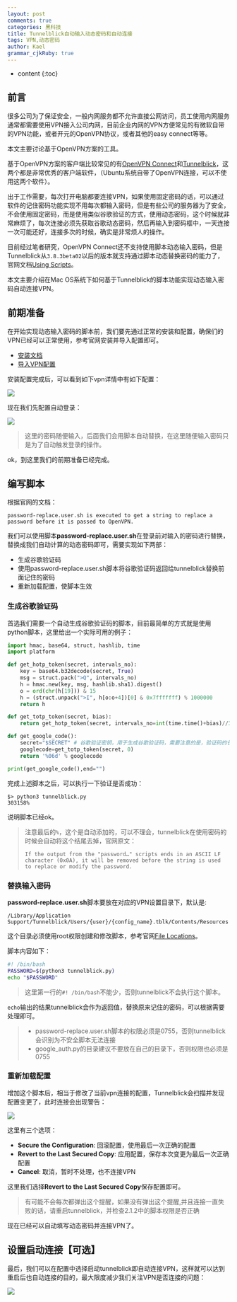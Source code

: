 ```yaml
---
layout: post
comments: true
categories: 黑科技
title: Tunnelblick自动输入动态密码和自动连接
tags: VPN,动态密码
author: Kael
grammar_cjkRuby: true
---
```


* content
{:toc}

## 前言

很多公司为了保证安全，一般内网服务都不允许直接公网访问，员工使用内网服务通常都需要使用VPN接入公司内网，目前企业内网的VPN方便常见的有微软自带的VPN功能，或者开元的OpenVPN协议，或者其他的easy connect等等。

本文主要讨论基于OpenVPN方案的工具。

基于OpenVPN方案的客户端比较常见的有[OpenVPN Connect](https://openvpn.net/)和[Tunnelblick](https://tunnelblick.net/)，这两个都是非常优秀的客户端软件，（Ubuntu系统自带了OpenVPN连接，可以不使用这两个软件）。

出于工作需要，每次打开电脑都要连接VPN，如果使用固定密码的话，可以通过软件的记住密码功能实现不用每次都输入密码，但是有些公司的服务器为了安全，不会使用固定密码，而是使用类似谷歌验证的方式，使用动态密码，这个时候就非常麻烦了，每次连接必须先获取谷歌动态密码，然后再输入到密码框中，一天连接一次可能还好，连接多次的时候，确实是非常烦人的操作。

目前经过笔者研究，OpenVPN Connect还不支持使用脚本动态输入密码，但是Tunnelblick从`3.8.3beta02`以后的版本就支持通过脚本动态替换密码的能力了，官网文档[Using Scripts](https://tunnelblick.net/cUsingScripts.html)。

本文主要介绍在Mac OS系统下如何基于Tunnelblick的脚本功能实现动态输入密码自动连接VPN。


## 前期准备

在开始实现动态输入密码的脚本前，我们要先通过正常的安装和配置，确保们的VPN已经可以正常使用，参考官网安装并导入配置即可。

* [安装文档](https://tunnelblick.net/cInstall.html)
* [导入VPN配置](https://tunnelblick.net/cConfigT.html)

安装配置完成后，可以看到如下vpn详情中有如下配置：

![](/static/img/blog/tunnelblick/tunnelblick_1.png)

现在我们先配置自动登录：

![](/static/img/blog/tunnelblick/tunnelblick_2.png)

> 这里的密码随便输入，后面我们会用脚本自动替换，在这里随便输入密码只是为了自动触发登录的操作。

ok，到这里我们的前期准备已经完成。

## 编写脚本

根据官网的文档：

```
password-replace.user.sh is executed to get a string to replace a password before it is passed to OpenVPN.
```

我们可以使用脚本**password-replace.user.sh**在登录前对输入的密码进行替换，替换成我们自动计算的动态密码即可，需要实现如下两部：

* 生成谷歌验证码
* 使用password-replace.user.sh脚本将谷歌验证码返回给tunnelblick替换前面记住的密码
* 重新加载配置，使脚本生效

### 生成谷歌验证码

首选我们需要一个自动生成谷歌验证码的脚本，目前最简单的方式就是使用python脚本，这里给出一个实际可用的例子：

```python
import hmac, base64, struct, hashlib, time
import platform

def get_hotp_token(secret, intervals_no):
    key = base64.b32decode(secret, True)
    msg = struct.pack(">Q", intervals_no)
    h = hmac.new(key, msg, hashlib.sha1).digest()
    o = ord(chr(h[19])) & 15
    h = (struct.unpack(">I", h[o:o+4])[0] & 0x7fffffff) % 1000000
    return h

def get_totp_token(secret, bias):
    return get_hotp_token(secret, intervals_no=int(time.time()+bias)//30)

def get_google_code():
    secret="$SECRET" # 谷歌验证密钥，用于生成谷歌验证码，需要注意的是，验证码的长度需是16的整数倍，比如16，32，64等，如果长度不足，则通过=号补齐长度
    googlecode=get_totp_token(secret, 0)
    return '%06d' % googlecode

print(get_google_code(),end="")
```

完成上述脚本之后，可以执行一下验证是否成功：

```
$> python3 tunnelblick.py
303158%
```

说明脚本已经ok。

> 注意最后的`%`，这个是自动添加的，可以不理会，tunnelblick在使用密码的时候会自动将这个结尾去掉，官网原文：
> 
> ```
> If the output from the "password…" scripts ends in an ASCII LF character (0x0A), it will be removed before the string is used to replace or modify the password.
> ```

### 替换输入密码

**password-replace.user.sh**脚本要放在对应的VPN设置目录下，默认是:

```
/Library/Application Support/Tunnelblick/Users/{user}/{config_name}.tblk/Contents/Resources
```

这个目录必须使用root权限创建和修改脚本，参考官网[File Locations](https://tunnelblick.net/cFileLocations.html)。

脚本内容如下：

```bash
#! /bin/bash
PASSWORD=$(python3 tunnelblick.py)
echo "$PASSWORD"
```

> 这里第一行的`#! /bin/bash`不能少，否则tunnelblick不会执行这个脚本。

`echo`输出的结果tunnelblick会作为返回值，替换原来记住的密码，可以根据需要处理即可。

> * password-replace.user.sh脚本的权限必须是0755，否则tunnelblick会识别为不安全脚本无法连接
> * google_auth.py的目录建议不要放在自己的目录下，否则权限也必须是0755

### 重新加载配置

增加这个脚本后，相当于修改了当前vpn连接的配置，Tunnelblick会扫描并发现配置变更了，此时连接会出现警告：

![](/static/img/blog/tunnelblick/tunnelblick_3.png)

这里有三个选项：

* **Secure the Configuration**: 回滚配置，使用最后一次正确的配置
* **Revert to the Last Secured Copy**: 应用配置，保存本次变更为最后一次正确配置
* **Cancel**: 取消，暂时不处理，也不连接VPN

这里我们选择**Revert to the Last Secured Copy**保存配置即可。

> 有可能不会每次都弹出这个提醒，如果没有弹出这个提醒,并且连接一直失败的话，请重启tunnelblick，并检查2.1.2中的脚本权限是否正确

现在已经可以自动填写动态密码并连接VPN了。

## 设置启动连接【可选】

最后，我们可以在配置中选择启动tunnelblick即自动连接VPN，这样就可以达到重启后也自动连接的目的，最大限度减少我们关注VPN是否连接的问题：

![](/static/img/blog/tunnelblick/tunnelblick_4.png)